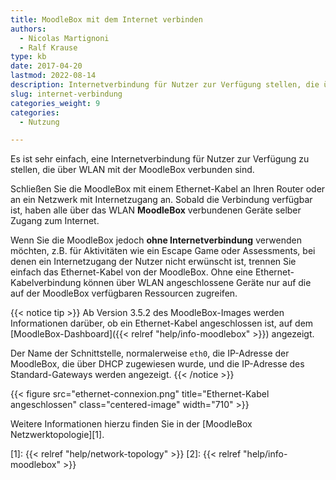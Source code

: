```yaml
---
title: MoodleBox mit dem Internet verbinden
authors:
  - Nicolas Martignoni
  - Ralf Krause
type: kb
date: 2017-04-20
lastmod: 2022-08-14
description: Internetverbindung für Nutzer zur Verfügung stellen, die über WLAN mit einer MoodleBox verbunden sind.
slug: internet-verbindung
categories_weight: 9
categories:
  - Nutzung

---
```

Es ist sehr einfach, eine Internetverbindung für Nutzer zur Verfügung zu stellen, die über WLAN mit der MoodleBox verbunden sind.

Schließen Sie die MoodleBox mit einem Ethernet-Kabel an Ihren Router oder an ein Netzwerk mit Internetzugang an. Sobald die Verbindung verfügbar ist, haben alle über das WLAN __MoodleBox__ verbundenen Geräte selber Zugang zum Internet.

Wenn Sie die MoodleBox jedoch __ohne Internetverbindung__ verwenden möchten, z.B. für Aktivitäten wie ein Escape Game oder Assessments, bei denen ein Internetzugang der Nutzer nicht erwünscht ist, trennen Sie einfach das Ethernet-Kabel von der MoodleBox. Ohne eine Ethernet-Kabelverbindung können über WLAN angeschlossene Geräte nur auf die auf der MoodleBox verfügbaren Ressourcen zugreifen.

{{< notice tip >}}
Ab Version 3.5.2 des MoodleBox-Images werden Informationen darüber, ob ein Ethernet-Kabel angeschlossen ist, auf dem [MoodleBox-Dashboard]({{< relref "help/info-moodlebox" >}}) angezeigt.

Der Name der Schnittstelle, normalerweise `eth0`, die IP-Adresse der MoodleBox, die über DHCP zugewiesen wurde, und die IP-Adresse des Standard-Gateways werden angezeigt.
{{< /notice >}}

{{< figure src="ethernet-connexion.png" title="Ethernet-Kabel angeschlossen" class="centered-image" width="710" >}}

Weitere Informationen hierzu finden Sie in der [MoodleBox Netzwerktopologie][1].

 [1]: {{< relref "help/network-topology" >}}
 [2]: {{< relref "help/info-moodlebox" >}}
